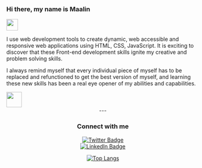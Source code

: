 
### Hi there, my name is Maalin 
<img src="https://media.giphy.com/media/hvRJCLFzcasrR4ia7z/giphy.gif" width="30px"/>
</h1></div>  

<p>I use web development tools to create dynamic, web accessible and responsive web applications using HTML, CSS, JavaScript. It is exciting to discover that these Front-end development skills ignite my creative and problem solving skills.</p>

<p>I always remind myself that every individual piece of myself has to be replaced and refunctioned to get the best version of myself, and learning these new skills has been a real eye opener of my abilities and capabilities.</p>
<img src="https://media.giphy.com/media/WUlplcMpOCEmTGBtBW/giphy.gif" width="40"> 
</div>
<div id="badges" align="center">
---
  
### Connect with me

<div><a href="https://twitter.com/moi2009">
  <img src="https://img.shields.io/badge/Twitter-blue?style=for-the-badge&logo=twitter&logoColor=white" alt="Twitter Badge"/>
</a></div>
<div><a href=""https://www.linkedin.com/in/maalin-o-801a841b3/">
  <img src="https://img.shields.io/badge/LinkedIn-blue?style=for-the-badge&logo=LinkedIn&logoColor=white" alt="LinkedIn Badge"/>
</a></div>
<div><img src="https://komarev.com/ghpvc/?username=maogaja&style=flat-square&color=blue" alt=""/></div>
     <div>
  
[![Top Langs](https://github-readme-stats.vercel.app/api/top-langs/?username=maogaja&layout=compact&theme=vision-friendly-dark)](https://github.com/maogaja/github-readme-stats)




















<!--
**maogaja/maogaja** is a ✨ _special_ ✨ repository because its `README.md` (this file) appears on your GitHub profile.

Here are some ideas to get you started:

- 🔭 I’m currently working on ...
- 🌱 I’m currently learning ...
- 👯 I’m looking to collaborate on ...
- 🤔 I’m looking for help with ...
- 💬 Ask me about ...
- 📫 How to reach me: ...
- 😄 Pronouns: ...
- ⚡ Fun fact: ...
-->
